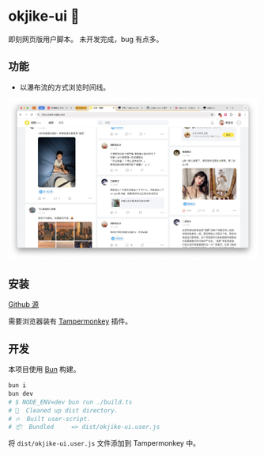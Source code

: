 # okjike-ui 🚧

即刻网页版用户脚本。
未开发完成，bug 有点多。

## 功能

- 以瀑布流的方式浏览时间线。

![timeline](./image/timeline.png)

## 安装

[Github 源](https://raw.githubusercontent.com/qzda/okjike-ui/main/dist/okjike-ui.user.js)

需要浏览器装有 [Tampermonkey](https://www.tampermonkey.net/index.php) 插件。

## 开发

本项目使用 [Bun](https://bun.sh/) 构建。

```bash
bun i
bun dev
# $ NODE_ENV=dev bun run ./build.ts
# 🧹  Cleaned up dist directory.
# 🔥  Built user-script.
# 📦  Bundled     => dist/okjike-ui.user.js
```

将 `dist/okjike-ui.user.js` 文件添加到 Tampermonkey 中。